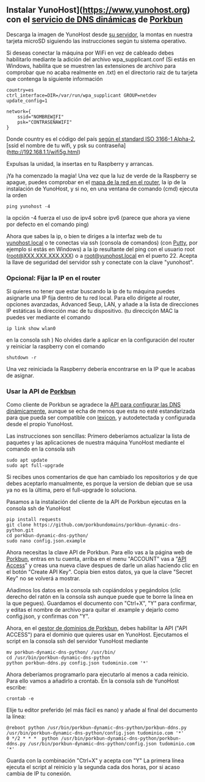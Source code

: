 ## Instalar YunoHost](https://www.yunohost.org) con el [servicio de DNS dinámicas](https://github.com/porkbundomains/porkbun-dynamic-dns-python) de [Porkbun](https://www.porkbun.com)

Descarga la imagen de YunoHost desde [su servidor](https://yunohost.org/ru/install/hardware), la montas en nuestra tarjeta microSD siguiendo las instrucciones según tu sistema operativo. 

Si deseas conectar la máquina por WiFi en vez de cableado debes habilitarlo mediante la adición del archivo wpa_supplicant.conf (Si estás en Windows, habilita que se muestren las extensiones de archivo para comprobar que no acaba realmente en .txt) en el directorio raiz de tu tarjeta que contenga la siguiente información


```
country=es
ctrl_interface=DIR=/var/run/wpa_supplicant GROUP=netdev
update_config=1

network={
    ssid="NOMBREWIFI"
    psk="CONTRASEÑAWIFI"
}
```

Donde country es el código del país [según el standard ISO 3166-1 Alpha-2](https://www.iso.org/obp/ui/#search), [ssid el nombre de tu wifi, y psk su contraseña] (http://192.168.1.1/wifi5g.html)

Expulsas la unidad, la insertas en tu Raspberry y arrancas.

¡Ya ha comenzado la magia!
Una vez que la luz de verde de la Raspberry se apague, puedes comprobar en el [mapa de la red en el router](http://192.168.1.1/networkmap.html), la ip de la instalación de YunoHost, y si no, en una ventana de comando (cmd) ejecuta la orden
```
ping yunohost -4
```
la opción -4 fuerza el uso de ipv4 sobre ipv6 (parece que ahora ya viene por defecto en el comando ping)

Ahora que sabes la ip, o bien te diriges a la interfaz web de tu [yunohost.local](https://yunohost.local) o te conectas via ssh (consola de comandos) (con [Putty](www.putty.org), por ejemplo si estás en Windows) a la ip resultante del ping con el usuario root (root@XXX.XXX.XXX.XXX) o a root@yunohost.local en el puerto 22. Acepta la llave de seguridad del servidor ssh y conectate con la clave "yunohost".

### Opcional: Fijar la IP en el router
Si quieres no tener que estar buscando la ip de tu máquina puedes asignarle una IP fija dentro de tu red local. Para ello dirígete al router, opciones avanzadas, Advanced Seup, LAN, y añade a la lista de direcciones IP estáticas la dirección mac de tu dispositivo. (tu direcciçón MAC la puedes ver mediante el comando
```
ip link show wlan0
```
en la consola ssh
) No olvides darle a aplicar en la configuración del router y reiniciar la raspberry con el comando 
```
shutdown -r
```
Una vez reiniciada la Raspberry debería encontrarse en la IP que le acabas de asignar.


### Usar la API de [Porkbun](www.porkbun.com)
Como cliente de Porkbun se agradece la [API para configurar las DNS dinámicamente](https://github.com/porkbundomains/porkbun-dynamic-dns-python), aunque se echa de menos que esta no esté estandarizada para que pueda ser compatible con [lexicon](https://github.com/AnalogJ/lexicon), y autodetectada y configurada desde el propio YunoHost.

Las instrucciones son sencillas:
Primero deberíamos actualizar la lista de paquetes y las aplicaciones de nuestra máquina YunoHost mediante el comando en la consola ssh
```
sudo apt update
sudo apt full-upgrade
```
Si recibes unos comentarios de que han cambiado los repositorios y de que debes aceptarlo manualmente, es porque la version de debian que se usa ya no es la última, pero el full-upgrade lo soluciona.

Pasamos a la instalación del cliente de la API de Porkbun
ejecutas en la consola ssh de YunoHost

```
pip install requests
git clone https://github.com/porkbundomains/porkbun-dynamic-dns-python.git
cd porkbun-dynamic-dns-python/
sudo nano config.json.example
```

Ahora necesitas la clave API de Porkbun. Para ello vas a la página web de [Porkbun](www.porkbun.com), entras en tu cuenta, arriba en el menu "ACCOUNT" vas a "[API Access](https://porkbun.com/account/api)" y creas una nueva clave despues de darle un alias haciendo clic en el botón "Create API Key". Copia bien estos datos, ya que la clave "Secret Key" no se volverá a mostrar.

Añadimos los datos en la consola ssh copiándolos y pegándolos (clic derecho del ratón en la consola ssh aunque puede que te borre la linea en la que pegues).
Guardamos el documento con "Ctrl+X", "Y" para confirmar, y editas el nombre de archivo para quitar el .example y dejarlo como config.json, y confirmas con "Y".

Ahora, en el [gestor de dominios de Porkbun](https://porkbun.com/account/domainsSpeedy), debes habilitar la API ("API ACCESS") para el dominio que quieres usar en YunoHost.
Ejecutamos el script en la consola ssh del servidor YunoHost mediante

```
mv porkbun-dynamic-dns-python/ /usr/bin/
cd /usr/bin/porkbun-dynamic-dns-python
python porkbun-ddns.py config.json tudominio.com '*'
```

Ahora deberíamos programarlo para ejecutarlo al menos a cada reinicio. Para ello vamos a añadirlo a crontab. En la consola ssh de YunoHost escribe:
```
crontab -e
```

Elije tu editor preferido (el más fácil es nano) y añade al final del documento la línea:
```
@reboot python /usr/bin/porkbun-dynamic-dns-python/porkbun-ddns.py /usr/bin/porkbun-dynamic-dns-python/config.json tudominio.com '*'
0 */2 * * *  python /usr/bin/porkbun-dynamic-dns-python/porkbun-ddns.py /usr/bin/porkbun-dynamic-dns-python/config.json tudominio.com '*'
```
Guarda con la combinación "Ctrl+X" y acepta con "Y"
La primera línea ejecuta el script al reinicio y la segunda cada dos horas, por si acaso cambia de IP tu conexión.